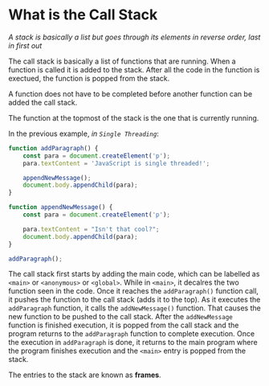 # What is the Call Stack

*A stack is basically a list but goes through its elements in reverse order, last in first out*

The call stack is basically a list of functions that are running. When a function is called it is added to the stack. After all the code in the function is exectued, the function is popped from the stack. 

A function does not have to be completed before another function can be added the call stack.

The function at the topmost of the stack is the one that is currently running.


In the previous example, *in `Single Threading`*:

```js
function addParagraph() {
    const para = document.createElement('p');
    para.textContent = 'JavaScript is single threaded!';

    appendNewMessage();
    document.body.appendChild(para);
}

function appendNewMessage() {
    const para = document.createElement('p');

    para.textContent = "Isn't that cool?";
    document.body.appendChild(para);
}

addParagraph();
```

The call stack first starts by adding the main code, which can be labelled as `<main>` or `<anonymous>` or `<global>`. While in `<main>`, it decalres the two function seen in the code. Once it reaches the `addParagraph()` function call, it pushes the function to the call stack (adds it to the top). As it executes the `addParagraph` function, it calls the `addNewMessage()` function. That causes the new function to be pushed to the call stack. After the `addNewMessage` function is finished execution, it is popped from the call stack and the program returns to the `addParagraph` function to complete execution. Once the execution in `addParagraph` is done, it returns to the main program where the program finishes execution and the `<main>` entry is popped  from the stack.

The entries to the stack are known as **frames**.